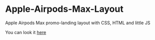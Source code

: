 # Apple-Airpods-Max-Layout
Apple Airpods Max promo-landing layout with CSS, HTML and little JS

You can look it <a href="https://vorosh1loff.github.io/sedona/" target="_blank">here</a>

